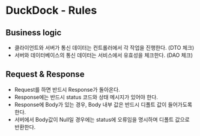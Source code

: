 # DuckDock - Rules
## Business logic
* 클라이언트와 서버가 통신 데이터는 컨트롤러에서 각 작업을 진행한다. (DTO 체크)
* 서버와 데이터베이스의 통신 데이터는 서비스에서 유효성을 체크한다. (DAO 체크)

## Request & Response
* Request를 하면 반드시 Response가 돌아온다.
* Response에는 반드시 status 코드와 상태 메시지가 있어야 한다.
* Response에 Body가 있는 경우, Body 내부 값은 반드시 디폴트 값이 들어가도록 한다.
* 서버에서 Body값이 Null일 경우에는 status에 오류임을 명시하며 디폴트 값으로 반환한다.


